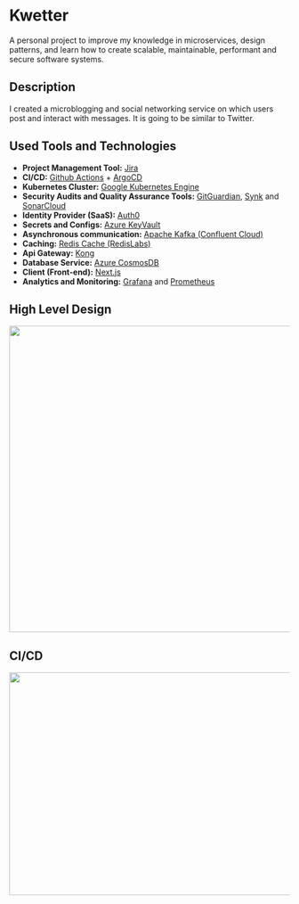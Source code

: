 # Kwetter

A personal project to improve my knowledge in microservices, design patterns, and learn how to create scalable, maintainable, performant and secure software systems.

## Description

I created a microblogging and social networking service on which users post and interact with messages. It is going to be similar to Twitter.

## Used Tools and Technologies
- **Project Management Tool:** [Jira](https://www.atlassian.com/software/jira)
- **CI/CD:** [Github Actions](https://github.com/features/actions) + [ArgoCD](https://argo-cd.readthedocs.io/en/stable/)
- **Kubernetes Cluster:** [Google Kubernetes Engine](https://cloud.google.com/kubernetes-engine)
- **Security Audits and Quality Assurance Tools:** [GitGuardian](https://www.gitguardian.com/), [Synk](https://snyk.io/) and [SonarCloud](https://sonarcloud.io/projects)
- **Identity Provider (SaaS):** [Auth0](https://auth0.com)
- **Secrets and Configs:** [Azure KeyVault](https://azure.microsoft.com/en-us/products/key-vault/)
- **Asynchronous communication:** [Apache Kafka (Confluent Cloud)](https://www.confluent.io/confluent-cloud/)
- **Caching:** [Redis Cache (RedisLabs)](https://redis.com/redis-enterprise-cloud/overview/)
- **Api Gateway:** [Kong](https://konghq.com/)
- **Database Service:** [Azure CosmosDB](https://azure.microsoft.com/en-us/products/cosmos-db/)
- **Client (Front-end):** [Next.js](https://nextjs.org/)
- **Analytics and Monitoring:** [Grafana](https://grafana.com/) and [Prometheus](https://prometheus.io/docs/introduction/overview/)

## High Level Design

<img src="https://user-images.githubusercontent.com/61336307/192782333-b971c062-527a-4723-885c-f92de31e286a.jpeg" width="700" height="550">

## CI/CD
<img src="https://user-images.githubusercontent.com/61336307/192782040-fbd58ab3-dca3-423a-bd76-e3ff84945895.jpeg" width="900" height="400">



